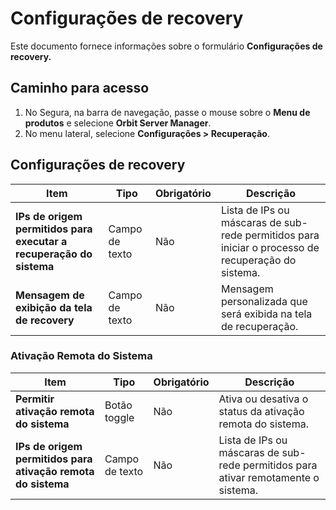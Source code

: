 # Configurações de recovery

Este documento fornece informações sobre o formulário **Configurações de recovery.**

## Caminho para acesso

1. No Segura, na barra de navegação, passe o mouse sobre o **Menu de produtos** e selecione **Orbit Server Manager**.  
2. No menu lateral, selecione **Configurações > Recuperação**.

## Configurações de recovery

| Item | Tipo | Obrigatório | Descrição |
| ----- | ----- | ----- | ----- |
| **IPs de origem permitidos para executar a recuperação do sistema** | Campo de texto | Não | Lista de IPs ou máscaras de sub-rede permitidos para iniciar o processo de recuperação do sistema. |
| **Mensagem de exibição da tela de recovery** | Campo de texto | Não | Mensagem personalizada que será exibida na tela de recuperação. |

### Ativação Remota do Sistema

| Item | Tipo | Obrigatório | Descrição |
| ----- | ----- | ----- | ----- |
| **Permitir ativação remota do sistema** | Botão toggle | Não | Ativa ou desativa o status da ativação remota do sistema. |
| **IPs de origem permitidos para ativação remota do sistema** | Campo de texto | Não | Lista de IPs ou máscaras de sub-rede permitidos para ativar remotamente o sistema. |

